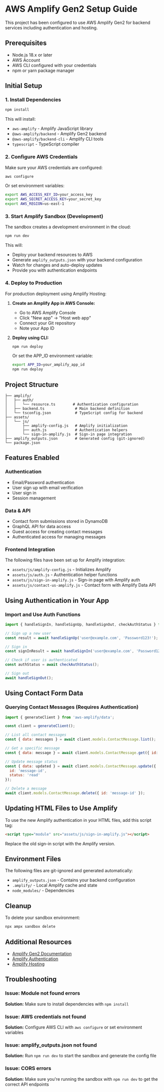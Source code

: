 # AWS Amplify Gen2 Setup Guide

This project has been configured to use AWS Amplify Gen2 for backend services including authentication and hosting.

## Prerequisites

- Node.js 18.x or later
- AWS Account
- AWS CLI configured with your credentials
- npm or yarn package manager

## Initial Setup

### 1. Install Dependencies

```bash
npm install
```

This will install:
- `aws-amplify` - Amplify JavaScript library
- `@aws-amplify/backend` - Amplify Gen2 backend
- `@aws-amplify/backend-cli` - Amplify CLI tools
- `typescript` - TypeScript compiler

### 2. Configure AWS Credentials

Make sure your AWS credentials are configured:

```bash
aws configure
```

Or set environment variables:
```bash
export AWS_ACCESS_KEY_ID=your_access_key
export AWS_SECRET_ACCESS_KEY=your_secret_key
export AWS_REGION=us-east-1
```

### 3. Start Amplify Sandbox (Development)

The sandbox creates a development environment in the cloud:

```bash
npm run dev
```

This will:
- Deploy your backend resources to AWS
- Generate `amplify_outputs.json` with your backend configuration
- Watch for changes and auto-deploy updates
- Provide you with authentication endpoints

### 4. Deploy to Production

For production deployment using Amplify Hosting:

1. **Create an Amplify App in AWS Console:**
   - Go to AWS Amplify Console
   - Click "New app" → "Host web app"
   - Connect your Git repository
   - Note your App ID

2. **Deploy using CLI:**
   ```bash
   npm run deploy
   ```

   Or set the APP_ID environment variable:
   ```bash
   export APP_ID=your_amplify_app_id
   npm run deploy
   ```

## Project Structure

```
├── amplify/
│   ├── auth/
│   │   └── resource.ts        # Authentication configuration
│   ├── backend.ts              # Main backend definition
│   └── tsconfig.json           # TypeScript config for backend
├── assets/
│   └── js/
│       ├── amplify-config.js   # Amplify initialization
│       ├── auth.js             # Authentication helpers
│       └── sign-in-amplify.js  # Sign-in page integration
├── amplify_outputs.json        # Generated config (git-ignored)
└── package.json
```

## Features Enabled

### Authentication
- Email/Password authentication
- User sign up with email verification
- User sign in
- Session management

### Data & API
- Contact form submissions stored in DynamoDB
- GraphQL API for data access
- Guest access for creating contact messages
- Authenticated access for managing messages

### Frontend Integration
The following files have been set up for Amplify integration:
- `assets/js/amplify-config.js` - Initializes Amplify
- `assets/js/auth.js` - Authentication helper functions
- `assets/js/sign-in-amplify.js` - Sign-in page with Amplify auth
- `assets/js/contact-us-amplify.js` - Contact form with Amplify Data API

## Using Authentication in Your App

### Import and Use Auth Functions

```javascript
import { handleSignIn, handleSignUp, handleSignOut, checkAuthStatus } from './assets/js/auth.js';

// Sign up a new user
const result = await handleSignUp('user@example.com', 'Password123!');

// Sign in
const signInResult = await handleSignIn('user@example.com', 'Password123!');

// Check if user is authenticated
const authStatus = await checkAuthStatus();

// Sign out
await handleSignOut();
```

## Using Contact Form Data

### Querying Contact Messages (Requires Authentication)

```javascript
import { generateClient } from 'aws-amplify/data';

const client = generateClient();

// List all contact messages
const { data: messages } = await client.models.ContactMessage.list();

// Get a specific message
const { data: message } = await client.models.ContactMessage.get({ id: 'message-id' });

// Update message status
const { data: updated } = await client.models.ContactMessage.update({
  id: 'message-id',
  status: 'read'
});

// Delete a message
await client.models.ContactMessage.delete({ id: 'message-id' });
```

## Updating HTML Files to Use Amplify

To use the new Amplify authentication in your HTML files, add this script tag:

```html
<script type="module" src="assets/js/sign-in-amplify.js"></script>
```

Replace the old sign-in script with the Amplify version.

## Environment Files

The following files are git-ignored and generated automatically:
- `amplify_outputs.json` - Contains your backend configuration
- `.amplify/` - Local Amplify cache and state
- `node_modules/` - Dependencies

## Cleanup

To delete your sandbox environment:

```bash
npx ampx sandbox delete
```

## Additional Resources

- [Amplify Gen2 Documentation](https://docs.amplify.aws/react/build-a-backend/)
- [Amplify Authentication](https://docs.amplify.aws/react/build-a-backend/auth/)
- [Amplify Hosting](https://docs.amplify.aws/react/deploy-and-host/)

## Troubleshooting

### Issue: Module not found errors
**Solution:** Make sure to install dependencies with `npm install`

### Issue: AWS credentials not found
**Solution:** Configure AWS CLI with `aws configure` or set environment variables

### Issue: amplify_outputs.json not found
**Solution:** Run `npm run dev` to start the sandbox and generate the config file

### Issue: CORS errors
**Solution:** Make sure you're running the sandbox with `npm run dev` to get the correct API endpoints

